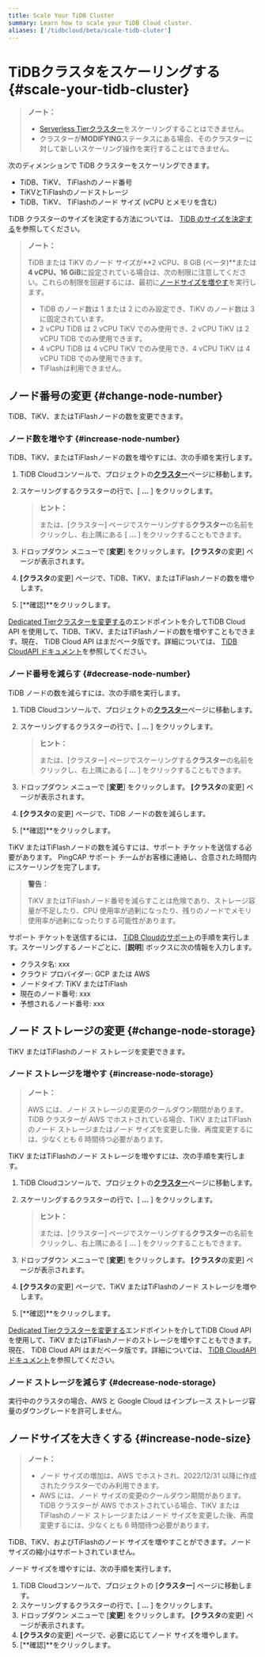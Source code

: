 ```yaml
---
title: Scale Your TiDB Cluster
summary: Learn how to scale your TiDB Cloud cluster.
aliases: ['/tidbcloud/beta/scale-tidb-cluter']
---
```


# TiDBクラスタをスケーリングする {#scale-your-tidb-cluster}

> **ノート：**
>
> -   [Serverless Tierクラスター](/tidb-cloud/select-cluster-tier.md#serverless-tier-beta)をスケーリングすることはできません。
> -   クラスターが**MODIFYING**ステータスにある場合、そのクラスターに対して新しいスケーリング操作を実行することはできません。

次のディメンションで TiDB クラスターをスケーリングできます。

-   TiDB、TiKV、 TiFlashのノード番号
-   TiKVとTiFlashのノードストレージ
-   TiDB、TiKV、 TiFlashのノード サイズ (vCPU とメモリを含む)

TiDB クラスターのサイズを決定する方法については、 [TiDB のサイズを決定する](/tidb-cloud/size-your-cluster.md)を参照してください。

> **ノート：**
>
> TiDB または TiKV のノード サイズが**2 vCPU、8 GiB (ベータ)**または<strong>4 vCPU、16 GiB</strong>に設定されている場合は、次の制限に注意してください。これらの制限を回避するには、最初に[ノードサイズを増やす](#increase-node-size)を実行します。
>
> -   TiDB のノード数は 1 または 2 にのみ設定でき、TiKV のノード数は 3 に固定されています。
> -   2 vCPU TiDB は 2 vCPU TiKV でのみ使用でき、2 vCPU TiKV は 2 vCPU TiDB でのみ使用できます。
> -   4 vCPU TiDB は 4 vCPU TiKV でのみ使用でき、4 vCPU TiKV は 4 vCPU TiDB でのみ使用できます。
> -   TiFlashは利用できません。

## ノード番号の変更 {#change-node-number}

TiDB、TiKV、またはTiFlashノードの数を変更できます。

### ノード数を増やす {#increase-node-number}

TiDB、TiKV、またはTiFlashノードの数を増やすには、次の手順を実行します。

1.  TiDB Cloudコンソールで、プロジェクトの[**クラスター**](https://tidbcloud.com/console/clusters)ページに移動します。

2.  スケーリングするクラスターの行で、[ **...** ] をクリックします。

    > **ヒント：**
    >
    > または、[クラスター] ページでスケーリングする**クラスター**の名前をクリックし、右上隅にある [ <strong>...</strong> ] をクリックすることもできます。

3.  ドロップダウン メニューで [**変更**] をクリックします。 <strong>[クラスタ</strong>の変更] ページが表示されます。

4.  **[クラスタ**の変更] ページで、TiDB、TiKV、またはTiFlashノードの数を増やします。

5.  [**確認]**をクリックします。

[Dedicated Tierクラスターを変更する](https://docs.pingcap.com/tidbcloud/api/v1beta#tag/Cluster/operation/UpdateCluster)のエンドポイントを介してTiDB Cloud API を使用して、TiDB、TiKV、またはTiFlashノードの数を増やすこともできます。現在、 TiDB Cloud API はまだベータ版です。詳細については、 [TiDB CloudAPI ドキュメント](https://docs.pingcap.com/tidbcloud/api/v1beta)を参照してください。

### ノード番号を減らす {#decrease-node-number}

TiDB ノードの数を減らすには、次の手順を実行します。

1.  TiDB Cloudコンソールで、プロジェクトの[**クラスター**](https://tidbcloud.com/console/clusters)ページに移動します。

2.  スケーリングするクラスターの行で、[ **...** ] をクリックします。

    > **ヒント：**
    >
    > または、[クラスター] ページでスケーリングする**クラスター**の名前をクリックし、右上隅にある [ <strong>...</strong> ] をクリックすることもできます。

3.  ドロップダウン メニューで [**変更**] をクリックします。 <strong>[クラスタ</strong>の変更] ページが表示されます。

4.  **[クラスタ**の変更] ページで、TiDB ノードの数を減らします。

5.  [**確認]**をクリックします。

TiKV またはTiFlashノードの数を減らすには、サポート チケットを送信する必要があります。 PingCAP サポート チームがお客様に連絡し、合意された時間内にスケーリングを完了します。

> **警告：**
>
> TiKV またはTiFlashノード番号を減らすことは危険であり、ストレージ容量が不足したり、CPU 使用率が過剰になったり、残りのノードでメモリ使用率が過剰になったりする可能性があります。

サポート チケットを送信するには、 [TiDB Cloudのサポート](/tidb-cloud/tidb-cloud-support.md)の手順を実行します。スケーリングするノードごとに、[**説明**] ボックスに次の情報を入力します。

-   クラスタ名: xxx
-   クラウド プロバイダー: GCP または AWS
-   ノードタイプ: TiKV またはTiFlash
-   現在のノード番号: xxx
-   予想されるノード番号: xxx

## ノード ストレージの変更 {#change-node-storage}

TiKV またはTiFlashのノード ストレージを変更できます。

### ノード ストレージを増やす {#increase-node-storage}

> **ノート：**
>
> AWS には、ノード ストレージの変更のクールダウン期間があります。 TiDB クラスターが AWS でホストされている場合、TiKV またはTiFlashのノード ストレージまたはノード サイズを変更した後、再度変更するには、少なくとも 6 時間待つ必要があります。

TiKV またはTiFlashのノード ストレージを増やすには、次の手順を実行します。

1.  TiDB Cloudコンソールで、プロジェクトの[**クラスター**](https://tidbcloud.com/console/clusters)ページに移動します。

2.  スケーリングするクラスターの行で、[ **...** ] をクリックします。

    > **ヒント：**
    >
    > または、[クラスター] ページでスケーリングする**クラスター**の名前をクリックし、右上隅にある [ <strong>...</strong> ] をクリックすることもできます。

3.  ドロップダウン メニューで [**変更**] をクリックします。 <strong>[クラスタ</strong>の変更] ページが表示されます。

4.  **[クラスタ**の変更] ページで、TiKV またはTiFlashのノード ストレージを増やします。

5.  [**確認]**をクリックします。

[Dedicated Tierクラスターを変更する](https://docs.pingcap.com/tidbcloud/api/v1beta#tag/Cluster/operation/UpdateCluster)エンドポイントを介してTiDB Cloud API を使用して、TiKV またはTiFlashノードのストレージを増やすこともできます。現在、 TiDB Cloud API はまだベータ版です。詳細については、 [TiDB CloudAPI ドキュメント](https://docs.pingcap.com/tidbcloud/api/v1beta)を参照してください。

### ノード ストレージを減らす {#decrease-node-storage}

実行中のクラスタの場合、AWS と Google Cloud はインプレース ストレージ容量のダウングレードを許可しません。

## ノードサイズを大きくする {#increase-node-size}

> **ノート：**
>
> -   ノード サイズの増加は、AWS でホストされ、2022/12/31 以降に作成されたクラスターでのみ利用できます。
> -   AWS には、ノード サイズの変更のクールダウン期間があります。 TiDB クラスターが AWS でホストされている場合、TiKV またはTiFlashのノード ストレージまたはノード サイズを変更した後、再度変更するには、少なくとも 6 時間待つ必要があります。

TiDB、TiKV、およびTiFlashのノード サイズを増やすことができます。ノード サイズの縮小はサポートされていません。

ノード サイズを増やすには、次の手順を実行します。

1.  TiDB Cloudコンソールで、プロジェクトの [**クラスター**] ページに移動します。
2.  スケーリングするクラスターの行で、[ **...** ] をクリックします。
3.  ドロップダウン メニューで [**変更**] をクリックします。 <strong>[クラスタ</strong>の変更] ページが表示されます。
4.  **[クラスタ**の変更] ページで、必要に応じてノード サイズを増やします。
5.  [**確認]**をクリックします。
